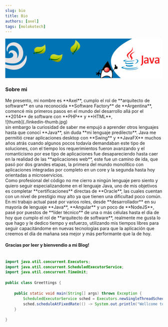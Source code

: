 ```yaml
---
slug: bio
title: Bio
authors: [axel]
tags: [molokotech]
---
```

![banner](./../../static/img/banner-java.jpg)

<!-- <div class="row">
    <div class="col-9" style={{"text-align": "justify", "width": "70%", "padding": "10px" }}>Me presento, mi nombre es **Axel**, cumplo el rol de **arquitecto de software** en una reconocida **Software Factory** de **Argentina**, comencé mis primeros pasos en el mundo del desarrollo allá por el **2014** de software con **PHP** y **HTML**, sin embargo la curiosidad de saber me empujó a aprender otros lenguajes hasta que conocí **Java**, sin duda **mi lenguaje predilecto**.</div>
    <div class="col-3" style={{"width": "200px", "width": "30%", "position": "relative" }}>![thumb](./linkedin-thumb.jpg)</div>
</div> -->

### Sobre mi

<div  style={{"text-align": "justify", "float": "left"}}>Me presento, mi nombre es **Axel**, cumplo el rol de **arquitecto de software** en una reconocida **Software Factory** de **Argentina**, comencé mis primeros pasos en el mundo del desarrollo allá por el **2014** de software con **PHP** y **HTML**, <div  style={{ "width": "30%", "display": "block", "float": "right", "padding-left": "10px", "padding-top": "10px", "padding-down": "10px" }}>![thumb](./linkedin-thumb.jpg)</div> sin embargo la curiosidad de saber me empujó a aprender otros lenguajes hasta que conocí **Java**, sin duda **mi lenguaje predilecto**.
Java me permitió crear aplicaciones desktop con **Swing** y **JavaFX** muchos años atrás cuando algunos pocos todavía demandaban este tipo de soluciones, con el tiempo los requerimientos fueron avanzando y el romanticismo por ese tipo de aplicaciones fue desapareciendo hasta caer en la realidad de las **aplicaciones web**, este fue un camino de ida, que pasó por dos grandes etapas, la primera del mundo monolítico con aplicaciones integradas por completo en un core y la segunda hasta hoy orientadas a microservicios. </div>

<div style={{"text-align": "justify"}}>Como profesional del código no me cierro a ningún lenguaje pero siento y quiero seguir especializandome en el lenguaje Java, uno de mis objetivos es completar **certificaciones** directas de **Oracle**, las cuales cuentan con un nivel de prestigio muy alto ya que tienen una dificultad poco común.</div>

<div style={{"text-align": "justify"}}>En mi trabajo actual pasé por varios roles, desde **desarrollador** en su mayoría de lenguaje **Java**, **Angular** y un poco de **NodeJS**, pasé por puestos de **líder técnico** de una o más células hasta el día de hoy que cumplo el rol de **arquitecto de software**, realmente me gusta lo que hago y le dedico tiempo y esfuerzo, utilizando mis tiempos libres para seguir capacitándome en nuevas tecnologías para que la aplicación que creemos el día de mañana sea mejor y más performante que la de hoy.</div>  

#### Gracias por leer y bienvendio a mi Blog!

~~~java

import java.util.concurrent.Executors;
import java.util.concurrent.ScheduledExecutorService;
import java.util.concurrent.TimeUnit;

public class Greettings {
	
	public static void main(String[] args) throws Exception {
		ScheduledExecutorService sched = Executors.newSingleThreadScheduledExecutor();
		sched.scheduleAtFixedRate(() -> System.out.println("Wellcome to my blog"), 2, 2, TimeUnit.SECONDS); 
	}

}

~~~

<!-- truncate -->